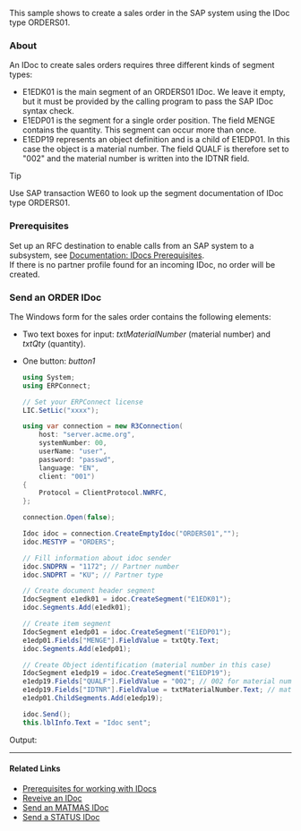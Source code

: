 This sample shows to create a sales order in the SAP system using the IDoc type ORDERS01.

### About

An IDoc to create sales orders requires three different kinds of segment types:

- E1EDK01 is the main segment of an ORDERS01 IDoc. We leave it empty, but it must be provided by the calling program to pass the SAP IDoc syntax check.
- E1EDP01 is the segment for a single order position. The field MENGE contains the quantity. This segment can occur more than once.
- E1EDP19 represents an object definition and is a child of E1EDP01. In this case the object is a material number. The field QUALF is therefore set to "002" and the material number is written into the IDTNR field.

Tip

Use SAP transaction WE60 to look up the segment documentation of IDoc type ORDERS01.

### Prerequisites

Set up an RFC destination to enable calls from an SAP system to a subsystem, see [Documentation: IDocs Prerequisites](../../documentation/idocs/prerequisites/).\
If there is no partner profile found for an incoming IDoc, no order will be created.

### Send an ORDER IDoc

The Windows form for the sales order contains the following elements:

- Two text boxes for input: *txtMaterialNumber* (material number) and *txtQty* (quantity).

- One button: *button1*

  ```csharp
  using System;
  using ERPConnect;

  // Set your ERPConnect license
  LIC.SetLic("xxxx");

  using var connection = new R3Connection(
      host: "server.acme.org",
      systemNumber: 00,
      userName: "user",
      password: "passwd",
      language: "EN",
      client: "001")
  {
      Protocol = ClientProtocol.NWRFC,
  };

  connection.Open(false);

  Idoc idoc = connection.CreateEmptyIdoc("ORDERS01","");
  idoc.MESTYP = "ORDERS";

  // Fill information about idoc sender
  idoc.SNDPRN = "1172"; // Partner number
  idoc.SNDPRT = "KU"; // Partner type

  // Create document header segment
  IdocSegment e1edk01 = idoc.CreateSegment("E1EDK01");
  idoc.Segments.Add(e1edk01);

  // Create item segment
  IdocSegment e1edp01 = idoc.CreateSegment("E1EDP01");
  e1edp01.Fields["MENGE"].FieldValue = txtQty.Text;
  idoc.Segments.Add(e1edp01);

  // Create Object identification (material number in this case)
  IdocSegment e1edp19 = idoc.CreateSegment("E1EDP19");
  e1edp19.Fields["QUALF"].FieldValue = "002"; // 002 for material number
  e1edp19.Fields["IDTNR"].FieldValue = txtMaterialNumber.Text; // material number
  e1edp01.ChildSegments.Add(e1edp19);

  idoc.Send();
  this.lblInfo.Text = "Idoc sent";

  ```

Output:

______________________________________________________________________

#### Related Links

- [Prerequisites for working with IDocs](../../documentation/idocs/prerequisites/)
- [Reveive an IDoc](../receive-an-idoc/)
- [Send an MATMAS IDoc](../send-a-matmas-idoc/)
- [Send a STATUS IDoc](../send-a-simple-status-idoc/)
